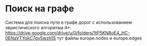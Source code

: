 # Поиск на графе
Cистема для поиска пути в графе дорог с использованием эвристического алгоритма A*.
https://drive.google.com/drive/u/0/folders/1tP5KN8oE4_HC-0ENaVTYokC7gy5wzh1S тут файлы europe.nodes и europe.edges
